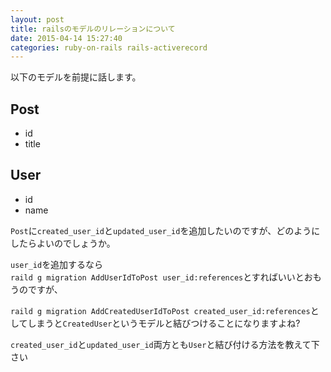 ```yaml
---
layout: post
title: railsのモデルのリレーションについて
date: 2015-04-14 15:27:40
categories: ruby-on-rails rails-activerecord
---
```

<!-- {% raw %} -->
<p>以下のモデルを前提に話します。</p>

<h2>Post</h2>

<ul>
<li>id</li>
<li>title</li>
</ul>

<h2>User</h2>

<ul>
<li>id</li>
<li>name</li>
</ul>

<p><code>Post</code>に<code>created_user_id</code>と<code>updated_user_id</code>を追加したいのですが、どのようにしたらよいのでしょうか。</p>

<p><code>user_id</code>を追加するなら<br>
<code>raild g migration AddUserIdToPost user_id:references</code>とすればいいとおもうのですが、</p>

<p><code>raild g migration AddCreatedUserIdToPost created_user_id:references</code>としてしまうと<code>CreatedUser</code>というモデルと結びつけることになりますよね?</p>

<p><code>created_user_id</code>と<code>updated_user_id</code>両方とも<code>User</code>と結び付ける方法を教えて下さい</p>
<!-- {% endraw %} -->
